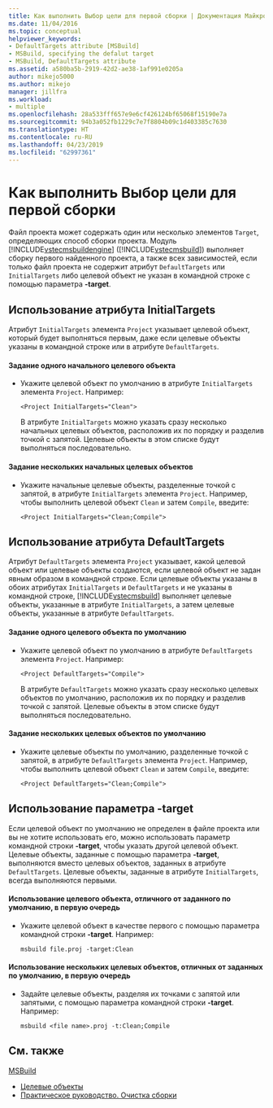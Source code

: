 ```yaml
---
title: Как выполнить Выбор цели для первой сборки | Документация Майкрософт
ms.date: 11/04/2016
ms.topic: conceptual
helpviewer_keywords:
- DefaultTargets attribute [MSBuild]
- MSBuild, specifying the defalut target
- MSBuild, DefaultTargets attribute
ms.assetid: a580ba5b-2919-42d2-ae38-1af991e0205a
author: mikejo5000
ms.author: mikejo
manager: jillfra
ms.workload:
- multiple
ms.openlocfilehash: 28a533fff657e9e6cf426124bf65068f15190e7a
ms.sourcegitcommit: 94b3a052fb1229c7e7f8804b09c1d403385c7630
ms.translationtype: HT
ms.contentlocale: ru-RU
ms.lasthandoff: 04/23/2019
ms.locfileid: "62997361"
---
```

# <a name="how-to-specify-which-target-to-build-first"></a>Как выполнить Выбор цели для первой сборки
Файл проекта может содержать один или несколько элементов `Target`, определяющих способ сборки проекта. Модуль [!INCLUDE[vstecmsbuildengine](../msbuild/includes/vstecmsbuildengine_md.md)] ([!INCLUDE[vstecmsbuild](../extensibility/internals/includes/vstecmsbuild_md.md)]) выполняет сборку первого найденного проекта, а также всех зависимостей, если только файл проекта не содержит атрибут `DefaultTargets` или `InitialTargets` либо целевой объект не указан в командной строке с помощью параметра **-target**.

## <a name="use-the-initialtargets-attribute"></a>Использование атрибута InitialTargets
 Атрибут `InitialTargets` элемента `Project` указывает целевой объект, который будет выполняться первым, даже если целевые объекты указаны в командной строке или в атрибуте `DefaultTargets`.

#### <a name="to-specify-one-initial-target"></a>Задание одного начального целевого объекта

- Укажите целевой объект по умолчанию в атрибуте `InitialTargets` элемента `Project`. Например:

   `<Project InitialTargets="Clean">`

  В атрибуте `InitialTargets` можно указать сразу несколько начальных целевых объектов, расположив их по порядку и разделив точкой с запятой. Целевые объекты в этом списке будут выполняться последовательно.

#### <a name="to-specify-more-than-one-initial-target"></a>Задание нескольких начальных целевых объектов

- Укажите начальные целевые объекты, разделенные точкой с запятой, в атрибуте `InitialTargets` элемента `Project`. Например, чтобы выполнить целевой объект `Clean` и затем `Compile`, введите:

     `<Project InitialTargets="Clean;Compile">`

## <a name="use-the-defaulttargets-attribute"></a>Использование атрибута DefaultTargets
 Атрибут `DefaultTargets` элемента `Project` указывает, какой целевой объект или целевые объекты создаются, если целевой объект не задан явным образом в командной строке. Если целевые объекты указаны в обоих атрибутах `InitialTargets` и `DefaultTargets` и не указаны в командной строке, [!INCLUDE[vstecmsbuild](../extensibility/internals/includes/vstecmsbuild_md.md)] выполняет целевые объекты, указанные в атрибуте `InitialTargets`, а затем целевые объекты, указанные в атрибуте `DefaultTargets`.

#### <a name="to-specify-one-default-target"></a>Задание одного целевого объекта по умолчанию

- Укажите целевой объект по умолчанию в атрибуте `DefaultTargets` элемента `Project`. Например:

   `<Project DefaultTargets="Compile">`

  В атрибуте `DefaultTargets` можно указать сразу несколько целевых объектов по умолчанию, расположив их по порядку и разделив точкой с запятой. Целевые объекты в этом списке будут выполняться последовательно.

#### <a name="to-specify-more-than-one-default-target"></a>Задание нескольких целевых объектов по умолчанию

- Укажите целевые объекты по умолчанию, разделенные точкой с запятой, в атрибуте `DefaultTargets` элемента `Project`. Например, чтобы выполнить целевой объект `Clean` и затем `Compile`, введите:

     `<Project DefaultTargets="Clean;Compile">`

## <a name="use-the--target-switch"></a>Использование параметра -target
 Если целевой объект по умолчанию не определен в файле проекта или вы не хотите использовать его, можно использовать параметр командной строки **-target**, чтобы указать другой целевой объект. Целевые объекты, заданные с помощью параметра **-target**, выполняются вместо целевых объектов, заданных в атрибуте `DefaultTargets`. Целевые объекты, заданные в атрибуте `InitialTargets`, всегда выполняются первыми.

#### <a name="to-use-a-target-other-than-the-default-target-first"></a>Использование целевого объекта, отличного от заданного по умолчанию, в первую очередь

- Укажите целевой объект в качестве первого с помощью параметра командной строки **-target**. Например:

     `msbuild file.proj -target:Clean`

#### <a name="to-use-several-targets-other-than-the-default-targets-first"></a>Использование нескольких целевых объектов, отличных от заданных по умолчанию, в первую очередь

- Задайте целевые объекты, разделяя их точками с запятой или запятыми, с помощью параметра командной строки **-target**. Например:

     `msbuild <file name>.proj -t:Clean;Compile`

## <a name="see-also"></a>См. также
  [MSBuild](../msbuild/msbuild.md)
- [Целевые объекты](../msbuild/msbuild-targets.md)
- [Практическое руководство. Очистка сборки](../msbuild/how-to-clean-a-build.md)
